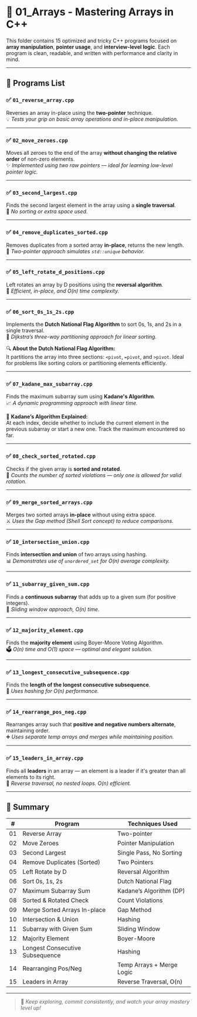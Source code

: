 # 📁 01_Arrays - Mastering Arrays in C++

This folder contains 15 optimized and tricky C++ programs focused on **array manipulation**, **pointer usage**, and **interview-level logic**. Each program is clean, readable, and written with performance and clarity in mind.

---

## 📜 Programs List

### ✅ `01_reverse_array.cpp`
Reverses an array in-place using the **two-pointer** technique.  
💡 *Tests your grip on basic array operations and in-place manipulation.*

---

### ✅ `02_move_zeroes.cpp`
Moves all zeroes to the end of the array **without changing the relative order** of non-zero elements.  
✨ *Implemented using two raw pointers — ideal for learning low-level pointer logic.*

---

### ✅ `03_second_largest.cpp`
Finds the second largest element in the array using a **single traversal**.  
🚀 *No sorting or extra space used.*

---

### ✅ `04_remove_duplicates_sorted.cpp`
Removes duplicates from a sorted array **in-place**, returns the new length.  
🧹 *Two-pointer approach simulates `std::unique` behavior.*

---

### ✅ `05_left_rotate_d_positions.cpp`
Left rotates an array by D positions using the **reversal algorithm**.  
🔁 *Efficient, in-place, and O(n) time complexity.*

---

### ✅ `06_sort_0s_1s_2s.cpp`  
Implements the **Dutch National Flag Algorithm** to sort 0s, 1s, and 2s in a single traversal.  
🎨 *Dijkstra’s three-way partitioning approach for linear sorting.*

🔍 **About the Dutch National Flag Algorithm:**  
It partitions the array into three sections: `<pivot`, `=pivot`, and `>pivot`. Ideal for problems like sorting colors or partitioning elements efficiently.

---

### ✅ `07_kadane_max_subarray.cpp`
Finds the maximum subarray sum using **Kadane's Algorithm**.  
📈 *A dynamic programming approach with linear time.*

🧠 **Kadane’s Algorithm Explained:**  
At each index, decide whether to include the current element in the previous subarray or start a new one. Track the maximum encountered so far.

---

### ✅ `08_check_sorted_rotated.cpp`
Checks if the given array is **sorted and rotated**.  
🔄 *Counts the number of sorted violations — only one is allowed for valid rotation.*

---

### ✅ `09_merge_sorted_arrays.cpp`
Merges two sorted arrays **in-place** without using extra space.  
⚔️ *Uses the Gap method (Shell Sort concept) to reduce comparisons.*

---

### ✅ `10_intersection_union.cpp`
Finds **intersection and union** of two arrays using hashing.  
📊 *Demonstrates use of `unordered_set` for O(n) average complexity.*

---

### ✅ `11_subarray_given_sum.cpp`
Finds a **continuous subarray** that adds up to a given sum (for positive integers).  
🎯 *Sliding window approach, O(n) time.*

---

### ✅ `12_majority_element.cpp`
Finds the **majority element** using Boyer-Moore Voting Algorithm.  
🗳️ *O(n) time and O(1) space — optimal and elegant solution.*

---

### ✅ `13_longest_consecutive_subsequence.cpp`
Finds the **length of the longest consecutive subsequence**.  
📆 *Uses hashing for O(n) performance.*

---

### ✅ `14_rearrange_pos_neg.cpp`
Rearranges array such that **positive and negative numbers alternate**, maintaining order.  
➕ *Uses separate temp arrays and merges while maintaining position.*

---

### ✅ `15_leaders_in_array.cpp`
Finds all **leaders** in an array — an element is a leader if it's greater than all elements to its right.  
👑 *Reverse traversal, no nested loops. O(n) efficient.*

---

## 🏁 Summary

| #   | Program                            | Techniques Used                     |
|-----|------------------------------------|-------------------------------------|
| 01  | Reverse Array                      | Two-pointer                         |
| 02  | Move Zeroes                        | Pointer Manipulation                |
| 03  | Second Largest                     | Single Pass, No Sorting             |
| 04  | Remove Duplicates (Sorted)         | Two Pointers                        |
| 05  | Left Rotate by D                   | Reversal Algorithm                  |
| 06  | Sort 0s, 1s, 2s                    | Dutch National Flag                 |
| 07  | Maximum Subarray Sum               | Kadane’s Algorithm (DP)             |
| 08  | Sorted & Rotated Check             | Count Violations                    |
| 09  | Merge Sorted Arrays In-place       | Gap Method                          |
| 10  | Intersection & Union               | Hashing                             |
| 11  | Subarray with Given Sum            | Sliding Window                      |
| 12  | Majority Element                   | Boyer-Moore                         |
| 13  | Longest Consecutive Subsequence    | Hashing                             |
| 14  | Rearranging Pos/Neg                | Temp Arrays + Merge Logic           |
| 15  | Leaders in Array                   | Reverse Traversal, O(n)             |

---

> 🚀 *Keep exploring, commit consistently, and watch your array mastery level up!*

